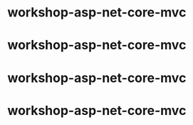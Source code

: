 # workshop-asp-net-core-mvc
# workshop-asp-net-core-mvc
# workshop-asp-net-core-mvc
# workshop-asp-net-core-mvc
